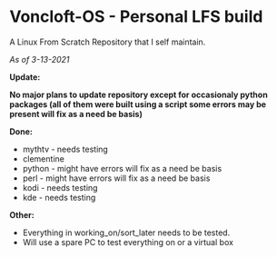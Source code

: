 # Voncloft-OS - Personal LFS build

A Linux From Scratch Repository that I self maintain.

_As of 3-13-2021_

**Update:**

**No major plans to update repository except for occasionaly python packages (all of them were built using a script
some errors may be present will fix as a need be basis)**

**Done:**
- mythtv - needs testing
- clementine
- python - might have errors will fix as a need be basis
- perl - might have errors will fix as a need be basis
- kodi - needs testing
- kde - needs testing

**Other:**
- Everything in working_on/sort_later needs to be tested.
- Will use a spare PC to test everything on or a virtual box

